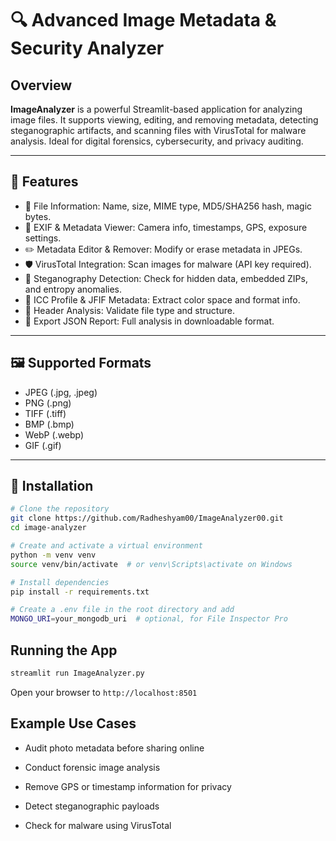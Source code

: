 # 🔍 Advanced Image Metadata & Security Analyzer

## Overview

**ImageAnalyzer** is a powerful Streamlit-based application for analyzing image files. It supports viewing, editing, and removing metadata, detecting steganographic artifacts, and scanning files with VirusTotal for malware analysis. Ideal for digital forensics, cybersecurity, and privacy auditing.

---

## 🚀 Features

- 📁 File Information: Name, size, MIME type, MD5/SHA256 hash, magic bytes.
- 🧬 EXIF & Metadata Viewer: Camera info, timestamps, GPS, exposure settings.
- ✏️ Metadata Editor & Remover: Modify or erase metadata in JPEGs.
- 🛡️ VirusTotal Integration: Scan images for malware (API key required).
- 🧠 Steganography Detection: Check for hidden data, embedded ZIPs, and entropy anomalies.
- 🎨 ICC Profile & JFIF Metadata: Extract color space and format info.
- 🔎 Header Analysis: Validate file type and structure.
- 📄 Export JSON Report: Full analysis in downloadable format.

---

## 🖼️ Supported Formats

- JPEG (.jpg, .jpeg)
- PNG (.png)
- TIFF (.tiff)
- BMP (.bmp)
- WebP (.webp)
- GIF (.gif)

---

## 🔧 Installation


```bash
# Clone the repository
git clone https://github.com/Radheshyam00/ImageAnalyzer00.git
cd image-analyzer

# Create and activate a virtual environment
python -m venv venv
source venv/bin/activate  # or venv\Scripts\activate on Windows

# Install dependencies
pip install -r requirements.txt

# Create a .env file in the root directory and add
MONGO_URI=your_mongodb_uri  # optional, for File Inspector Pro
```

## Running the App
```bash
streamlit run ImageAnalyzer.py
```

Open your browser to `http://localhost:8501`

## Example Use Cases
- Audit photo metadata before sharing online

- Conduct forensic image analysis

- Remove GPS or timestamp information for privacy

- Detect steganographic payloads

- Check for malware using VirusTotal

